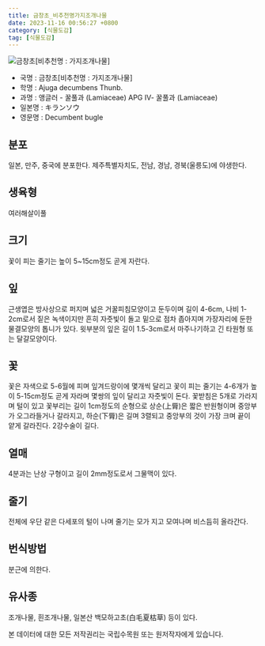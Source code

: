 ```yaml
---
title: 금창초_비추천명가지조개나물
date: 2023-11-16 00:56:27 +0800
category: [식물도감]
tag: [식물도감]
---
```




![금창초[비추천명 : 가지조개나물]](/fileUpload/plants/basic/Labiatae/Ajuga/15662/1_th2.JPG)
- 국명 : 금창초[비추천명 : 가지조개나물]
- 학명 : Ajuga decumbens Thunb.
- 과명 : 앵글러 - 꿀풀과 (Lamiaceae) APG Ⅳ- 꿀풀과 (Lamiaceae)
- 일본명 : キランソウ
- 영문명 : Decumbent bugle


## 분포
일본, 만주, 중국에 분포한다.제주특별자치도, 전남, 경남, 경북(울릉도)에 야생한다.
## 생육형
여러해살이풀
## 크기
꽃이 피는 줄기는 높이 5~15cm정도 곧게 자란다.
## 잎
근생엽은 방사상으로 퍼지며 넓은 거꿀피침모양이고 둔두이며 길이 4-6cm, 나비 1-2cm로서 짙은 녹색이지만 흔히 자줏빛이 돌고 밑으로 점차 좁아지며 가장자리에 둔한 물결모양의 톱니가 있다. 윗부분의 잎은 길이 1.5-3cm로서 마주나기하고 긴 타원형 또는 달걀모양이다.
## 꽃
꽃은 자색으로 5-6월에 피며 잎겨드랑이에 몇개씩 달리고 꽃이 피는 줄기는 4-6개가 높이 5-15cm정도 곧게 자라며 몇쌍의 잎이 달리고 자줏빛이 돈다. 꽃받침은 5개로 가라지며 털이 있고 꽃부리는 길이 1cm정도의 순형으로 상순(上脣)은 짧은 반원형이며 중앙부가 오그라들거나 갈라지고, 하순(下脣)은 길며 3렬되고 중앙부의 것이 가장 크며 끝이 얕게 갈라진다. 2강수술이 길다.
## 열매
4분과는 난상 구형이고 길이 2mm정도로서 그물맥이 있다.
## 줄기
전체에 우단 같은 다세포의 털이 나며 줄기는 모가 지고 모여나며 비스듬히 올라간다.
## 번식방법
분근에 의한다.
## 유사종
조개나물, 흰조개나물, 일본산 백모하고초(白毛夏枯草) 등이 있다.






본 데이터에 대한 모든 저작권리는 국립수목원 또는 원저작자에게 있습니다.

